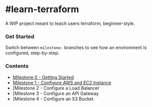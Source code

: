 # #learn-terraform

A WIP project meant to teach users terraform, beginner-style. 

### Get Started

Switch between `milestone-` branches to see how an environment is configured, step-by-step.

### Contents

- [Milestone 0     - Getting Started](https://github.com/Havimaki/learn-terraform)
- [Milestone 1     - Configure AWS and EC2 Instance](https://github.com/Havimaki/learn-terraform/tree/milestone-1-configurate-aws-and-launch-an-ec2-instance)
- [Milestone 2     - Configure a Load Balancer
- [Milestone 3     - Configure an API Gateway
- [Milestone 4     - Configure an S3 Bucket
